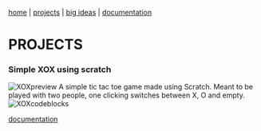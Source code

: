 [home](https://sanduran.github.io) | [projects](https://sanduran.github.io/projects) | [big ideas](https://sanduran.github.io/big_ideas) | [documentation](https://sanduran.github.io/documentation)

# PROJECTS
### Simple XOX using scratch
![XOXpreview](https://sanduran.github.io/assets/scratchXOX/XOXpreview.gif)
A simple tic tac toe game made using Scratch.
Meant to be played with two people, one clicking switches between X, O and empty.
![XOXcodeblocks](https://sanduran.github.io/assets/scratchXOX/XOXcodeblocks.png)

[documentation](https://sanduran.github.io/documentation/scratchXOX.md)
